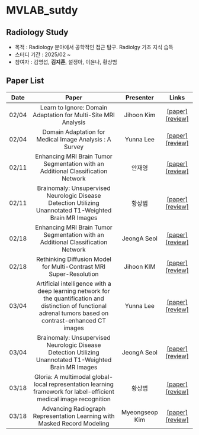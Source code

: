 # MVLAB_sutdy

## Radiology Study
- 목적 : Radiology 분야에서 공학적인 접근 탐구. Radiolgy 기초 지식 습득
- 스터디 기간 : 2025/02 ~
- 참여자 : 김명섭, **김지훈**, 설정아, 이윤나, 황상범

## Paper List
Date | Paper | Presenter | Links
:---: | :---: | :---: | :---:
02/04 | Learn to Ignore: Domain Adaptation for Multi-Site MRI Analysis | Jihoon Kim | [[paper]](https://arxiv.org/abs/2110.06803) [[review]]()
02/04 | Domain Adaptation for Medical Image Analysis : A Survey | Yunna Lee | [[paper]](https://arxiv.org/abs/2102.09508) [[review]](https://docs.google.com/presentation/d/1BS3TkYtyCifftso82YvJ113YCcMO0jkK/edit?usp=drive_link&ouid=111678926991202226972&rtpof=true&sd=true)
02/11 | Enhancing MRI Brain Tumor Segmentation with an Additional Classification Network | 안재영 | [[paper]](https://arxiv.org/abs/2009.12111) [[review]]()
02/11 | Brainomaly: Unsupervised Neurologic Disease Detection Utilizing Unannotated T1-Weighted Brain MR Images | 황상범 | [[paper]](https://arxiv.org/abs/2302.09200) [[review]](https://docs.google.com/presentation/d/1yKUs7vmuY5VxWPJ626Qwy7mHkx0TQPft/edit?usp=drive_link&ouid=111678926991202226972&rtpof=true&sd=true)
02/18 | Enhancing MRI Brain Tumor Segmentation with an Additional Classification Network | JeongA Seol | [[paper]](https://arxiv.org/abs/2306.14505) [[review]](https://setting-a.notion.site/Solving_3D_Inverse_Problems_using_Pre-trained_2D_Diffusion_Models-19f45802e54580b4b98df6869b040884?pvs=4)
02/18 | Rethinking Diffusion Model for Multi-Contrast MRI Super-Resolution | Jihoon KIM | [[paper]](https://arxiv.org/abs/2404.04785) [[review]]()
03/04 | Artificial intelligence with a deep learning network for the quantification and distinction of functional adrenal tumors based on contrast-enhanced CT images  | Yunna Lee | [[paper]](https://pubmed.ncbi.nlm.nih.gov/37064374/) [[review]](https://docs.google.com/presentation/d/1oVRY1kprU9VYPPOpRmHVkrqi0vTVwUX-/edit?usp=drive_link&ouid=111678926991202226972&rtpof=true&sd=true)
03/04 | Brainomaly: Unsupervised Neurologic Disease Detection Utilizing Unannotated T1-Weighted Brain MR Images | JeongA Seol | [[paper]](https://arxiv.org/abs/2211.10655) [[review]](https://docs.google.com/presentation/d/1yKUs7vmuY5VxWPJ626Qwy7mHkx0TQPft/edit?usp=drive_link&ouid=111678926991202226972&rtpof=true&sd=true)
03/18 | Gloria: A multimodal global-local representation learning framework for label-efficient medical image recognition | 황상범 | [[paper]](https://openaccess.thecvf.com/content/ICCV2021/papers/Huang_GLoRIA_A_Multimodal_Global-Local_Representation_Learning_Framework_for_Label-Efficient_Medical_ICCV_2021_paper.pdf) [[review]](https://docs.google.com/presentation/d/1oHgH73k47skh_bARdjWV1RO6KCd4O_Rm/edit?usp=drive_link&ouid=111678926991202226972&rtpof=true&sd=true)
03/18 | Advancing Radiograph Representation Learning with Masked Record Modeling | Myeongseop Kim | [[paper]](https://arxiv.org/abs/2301.13155) [[review]](https://docs.google.com/presentation/d/14oMh2PSsijW9SfVe87Olch2qZHR10-Zp/edit?usp=drive_link&ouid=111678926991202226972&rtpof=true&sd=true)


